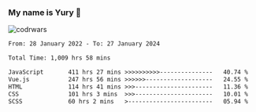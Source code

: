 ### My name is Yury 👋 
![codrwars](https://www.codewars.com/users/litury/badges/micro) 


<!--START_SECTION:waka-->

```txt
From: 28 January 2022 - To: 27 January 2024

Total Time: 1,009 hrs 58 mins

JavaScript       411 hrs 27 mins >>>>>>>>>>---------------   40.74 %
Vue.js           247 hrs 56 mins >>>>>>-------------------   24.55 %
HTML             114 hrs 41 mins >>>----------------------   11.36 %
CSS              101 hrs 3 mins  >>>----------------------   10.01 %
SCSS             60 hrs 2 mins   >------------------------   05.94 %
```

<!--END_SECTION:waka-->

